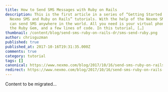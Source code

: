 ```yaml
---
title: How to Send SMS Messages with Ruby on Rails
description: This is the first article in a series of “Getting Started with
  Nexmo SMS and Ruby on Rails” tutorials. With the help of the Nexmo SMS API you
  can send SMS anywhere in the world. All you need is your virtual phone number,
  the Ruby Gem, and a few lines of code. In this tutorial, […]
thumbnail: /content/blog/send-sms-ruby-on-rails-dr/sms-send-ruby.png
author: chrisguzman
published: true
published_at: 2017-10-16T19:31:35.000Z
comments: true
category: tutorial
tags: []
canonical: https://www.nexmo.com/blog/2017/10/16/send-sms-ruby-on-rails-dr
redirect: https://www.nexmo.com/blog/2017/10/16/send-sms-ruby-on-rails-dr
---
```


Content to be migrated...
